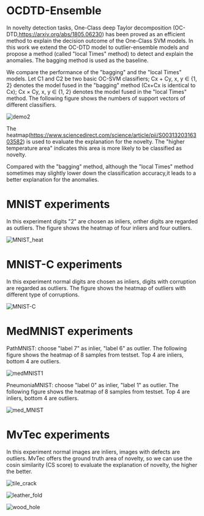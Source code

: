 # OCDTD-Ensemble
In novelty detection tasks, One-Class deep Taylor decomposition (OC-DTD,https://arxiv.org/abs/1805.06230) has been proved as an efficient method to explain
the decision outcome of the One-Class SVM models. In this work we extend the OC-DTD model to outlier-ensemble models and propose a method (called "local Times" method) to detect and explain the anomalies. The bagging method is used as the baseline.

We compare the performance of the "bagging" and the "local Times" models.
Let C1 and C2 be two basic OC-SVM classifiers; Cx + Cy, x, y ∈ {1, 2} denotes the model
fused in the "bagging" method (Cx+Cx is identical to Cx); Cx × Cy, x, y ∈ {1, 2} denotes the model fused in the
"local Times" method. The following figure shows the numbers of support vectors of different classifiers.

![demo2](https://user-images.githubusercontent.com/118645613/212612749-f5dcc24d-9a61-4120-913b-ee27dfbb85f4.png)


The heatmap(https://www.sciencedirect.com/science/article/pii/S0031320316303582) is used to evaluate the explanation for the novelty. The "higher temperature area"  indicates this area is more likely to be classified as novelty.

Compared with the "bagging" method, although the "local Times" method sometimes may slightly lower down the classification accuracy,it leads to a better explanation for the anomalies.

# MNIST experiments 
In this experiment digits "2" are chosen as inliers, orther digits are regarded as outliers. The figure shows the heatmap of four inliers and four outliers. 

![MNIST_heat](https://user-images.githubusercontent.com/118645613/212557111-09ad1372-b7bc-458a-a371-81242aff5d81.png)

# MNIST-C experiments 
In this experiment normal digits are chosen as inliers, digits with corruption are regarded as outliers. The figure shows the heatmap of outliers with different type of corruptions. 

![MNIST-C](https://user-images.githubusercontent.com/118645613/212557113-760a1da0-5421-49f5-bef0-a36eebbb9cdb.png)

# MedMNIST experiments 

PathMNIST: choose "label 7" as inlier, "label 6" as outlier. The following figure shows the heatmap of 8 samples from testset. Top 4 are inliers, bottom 4 are outliers. 

![medMNIST1](https://user-images.githubusercontent.com/118645613/212564368-b87e20c7-4494-4dfd-a2d6-ab201a1cf3fc.png)


PneumoniaMNIST: choose "label 0" as inlier, "label 1" as outlier. The following figure shows the heatmap of 8 samples from testset. Top 4 are inliers, bottom 4 are outliers. 

![med_MNIST](https://user-images.githubusercontent.com/118645613/212557686-739803e1-10dd-4d92-b36c-4f3ebe02b065.png)


# MvTec experiments
In this experiment normal images are inliers, images with defects are outliers. MvTec offers the ground truth area of novelty, so we can use the cosin 
similarity (CS score) to evaluate the explanation of novelty, the higher the better.

![tile_crack](https://user-images.githubusercontent.com/118645613/212557115-01c8301c-afde-495a-b58c-9508115da1ee.png)

![leather_fold](https://user-images.githubusercontent.com/118645613/212612530-f72f53e9-b1d6-4020-9c5e-388830407e67.png)

![wood_hole](https://user-images.githubusercontent.com/118645613/212612599-9d9224cd-6f52-417c-a45d-dd5911f8b933.png)

